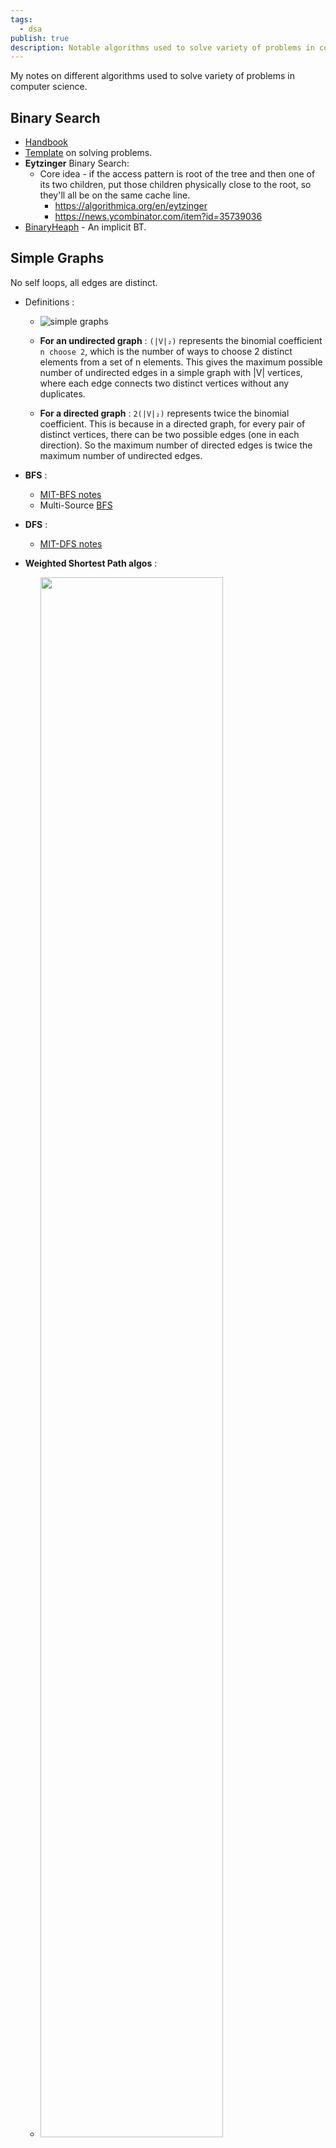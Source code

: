 ```yaml
---
tags:
  - dsa
publish: true
description: Notable algorithms used to solve variety of problems in computer science.
---
```


My notes on different algorithms used to solve variety of problems in computer science.

## Binary Search 

* [Handbook](https://leetcode.com/problems/binary-search/discuss/423162/Binary-Search-101-The-Ultimate-Binary-Search-Handbook)
* [Template](https://leetcode.com/discuss/general-discussion/786126/python-powerful-ultimate-binary-search-template-solved-many-problems) on solving problems.
* **Eytzinger** Binary Search: 
    * Core idea - if the access pattern is root of the tree and then one of its two children, put those children physically close to the root, so they'll all be on the same cache line.
        * https://algorithmica.org/en/eytzinger
        * https://news.ycombinator.com/item?id=35739036
* [BinaryHeaph](ttps://opendatastructures.org/ods-java/10_1_BinaryHeap_Implicit_Bi.html) - An implicit BT.
    

## Simple Graphs 
No self loops, all edges are distinct.

* Definitions :
    * ![simple graphs](../images/simple_graphs.png)

    * **For an undirected graph** :
    `(|V|₂)` represents the binomial coefficient `n choose 2`, which is the number of ways to choose 2 distinct elements from a set of n elements. This gives the maximum possible number of undirected edges in a simple graph with |V| vertices, where each edge connects two distinct vertices without any duplicates.

    * **For a directed graph** : 
    `2(|V|₂)` represents twice the binomial coefficient. This is because in a directed graph, for every pair of distinct vertices, there can be two possible edges (one in each direction). So the maximum number of directed edges is twice the maximum number of undirected edges.
    
* **BFS** :
    * [MIT-BFS notes](https://ocw.mit.edu/courses/6-006-introduction-to-algorithms-spring-2020/resources/mit6_006s20_lec9/)
    * Multi-Source [BFS](https://leetcode.ca/all/286.html)


* **DFS** :
    * [MIT-DFS notes](https://ocw.mit.edu/courses/6-006-introduction-to-algorithms-spring-2020/resources/mit6_006s20_lec10/) 

* **Weighted Shortest Path algos** : 
    * <img src="../images/shortest_paths.png" width=80% height=80%>
        
    * Different [traversal](https://medium.com/geekculture/how-to-pick-the-correct-graph-traversal-algorithms-for-your-faang-interviews-1c260294395d) algorithms.

    * [Difference](https://softwareengineering.stackexchange.com/q/158613) between Bellman-Ford vs Dijkstra vs Floyd-Warshall algorithm.

## Dynamic Programming

* **Recursive/DP Algorithm Design Paradigm (SRTBOT)** :  
    * **S**ubproblem definitions → The hardest part, to come up with similar subproblems.
        * subproblems can be defined/visualized in terms of `prefixes[:i]`, `sufixes[i:]`, `substrings/subarrays s[i:j]`.
        * ex, in LCS, prefix array would be to start from the last n...0, `text[row][col]` and ask which one to pick next?, 1 + `text[row+1][col+1]` or `max(text[row][col+1], text[row+1][col])`.
        * ex, in LCS, suffix array would be to start from 1..n and check have we already calculated an LCS before? 1 + `text[row-1][col-1]` or `max(text[row-1][col], text[row][col-1])`.
    
    * **R**elate subproblems solutions recursively. 
    * **T**opological order on subprobs to guarantee acyclic relationships, `Directed Acyclic Relationship`. 
    * **B**ase case of recursion.
    * **O**riginal problem: solve via subproblems. 
    * **T**ime analysis.
    
* **Tips** :
    * Generally a bottom up(tabulation) approach wherein you calculate the results of smaller subproblems first and then move up to the bigger ones. As opposed to recursive/memo solutions wherein you start upfront and check for base conditions to exit. 
    * Try to figure out which variables to consider for the size of dp table. How can we store intermediate results for those particular values. 
    * Try visualising in terms of a **directed acyclic graph(topological order)**, where to reach at node of index i, you connect its related previous nodes(i-1, i-2,…0) based on some condition if there is(ex: In Longest Increasing subsequence wherein you pick `dp[j] iff arr[j] < arr[i]` where `j -> 0,i`).
    * DP doesn’t always necessarily mean recursion + memoisation(to reuse the already computed results). 
        * In DP **you always optimally** pick a subproblem and build your way up. 
        * For example, in Perfect Squares problem(consider n=12), using recursion, you end up picking up 3 as well, but that is not optimal since `9+1+1+1` is not the correct answer. The answer is when you pick 2 (`4+4+4` ) so you in recursion you end up doing **extra computations**. This is avoided in DP since you have already picked up the most optimal path(subproblem). In this case, it’s starts with 2. 
        * **Related discussions**: 
            * https://blog.racket-lang.org/2012/08/dynamic-programming-versus-memoization.html
                
    * **Reference videos** :
        * [5 Simple Steps for Solving Dynamic Programming Problems](https://youtu.be/aPQY__2H3tE?si=9xsyOGSQwT0OeFSP)
        * [Dynamic Programming Explained (Practical Examples)](https://youtu.be/Sz9yH-RDAgo?si=W-dhNoOdU9StKdWK)
        * [Mastering Dynamic Programming - A Real-Life Problem](https://youtu.be/rE5h11FwiVw?si=QzNBSHJE1VTiNIzs)
        * [Top 5 Dynamic Programming Patterns for Coding Interviews - For Beginners](https://youtu.be/mBNrRy2_hVs?si=w6yzutggdJ_4G_3v)

* **Helpful resources** : 
    * [Patterns](https://leetcode.com/discuss/general-discussion/458695/dynamic-programming-patterns).
    * [Roadmap](https://www.reddit.com/r/leetcode/comments/14o10jd/the_ultimate_dynamic_programming_roadmap/)
    * [Sample solutions](https://leetcode.com/discuss/general-discussion/662866/dp-for-beginners-problems-patterns-sample-solutions)
    * [Sample problems](https://leetcode.com/discuss/general-discussion/1000929/solved-all-dynamic-programming-dp-problems-in-7-months)
    * [More on DP](https://answeraggregator.quora.com/Dynamic-programming)

* **Few examples** : 
    * [Maximum Profit in Job Scheduling - Leetcode 1235 - Python](https://youtu.be/JLoWc3v0SiE?si=wrbZVyIOBYyPZdMN)
    * LCS&LAP, LIS, Russian Envelopes, Box Stacking(Max Height of Cuboids), Perfect squares, Coin Change, Largest Divisible Subset, Number of dice rolls with target sum, longest ideal subsequence.
    * **Path Problems**: Minimum path sum, Num Unique paths, Shortest distance in bin matrix, sum paths in matrix divisible by k.
    * **Longest Common Subsequence**: https://ics.uci.edu/~eppstein/161/960229.html
    * **Minimum Edit Distance**: https://web.stanford.edu/class/cs124/lec/med.pdf
    * [**Min-Max**](https://leetcode.com/problems/predict-the-winner/) dp kinda problem.
    

## Recursion

* Typically in recursion, the over all time complexity is the (number of calls or number of branches at a particular level, the branching factor) `^` (the depth of those branches, i.e the height, how deep you are branching it further).
    * For example in Binary Tree, if you have a branching factor of 2 then TC : `2^N` where N=num of nodes in the tree. You can optimise this by maintaining a memo so if you find a pre-computed result, just return it which decreases the TC to `O(N)`.
* **Understanding recursion** : 
    * [How recursion works](https://compileralchemy.substack.com/p/cursing-and-re-cursing-what-if-we)
    * [5 Simple Steps for Solving Any Recursive Problem](https://youtu.be/ngCos392W4w?si=8yakGSkc8IZQ_XOM)
* **Visualize recursion** :
    * https://recursion.vercel.app/
    * https://pythontutor.com/
    * https://www.recursionvisualizer.com/ 
    
## Bit Manipulation

* [Notes](https://www.hackerearth.com/practice/notes/bit-manipulation/)
* [Examples](https://www.reddit.com/r/programming/comments/17d3any/are_there_any_other_examples_of_the_use_of_bit/) 
* [Patterns](https://leetcode.com/discuss/interview-question/3695233/All-Types-of-Patterns-for-Bits-Manipulations-and-How-to-use-it).
* Bitmaps [usecase](https://www.vikramoberoi.com/using-bitmaps-to-run-interactive-retention-analyses-over-billions-of-events-for-less-than-100-mo/)
* Simple bitmaps [implementation](https://go.dev/play/p/Wv-9Wxn-4Lj) in golang.
     
## Trees

* Balacing a [BST](https://leetcode.com/problems/balance-a-binary-search-tree/description/comments/1576586)

## Bloom Filters

* A nice [visualization](https://samwho.dev/bloom-filters/)
* Bloom filters [usage](https://codeconfessions.substack.com/p/cpython-bloom-filter-usage)
* Extra [Notes](https://twitter.com/arpit_bhayani/status/1772103827476378092)

## Topological Sort

* [Intro](https://leetcode.com/discuss/general-discussion/1078072/Introduction-to-Topological-Sort to topological sort)

## Hashing algorithms

* [DHash](https://www.hackerfactor.com/blog/index.php?/archives/529-Kind-of-Like-That.html) algorithm.

## Cache Eviction Algorithms

* [LFU](http://dhruvbird.com/lfu.pdf)
 
## Special/Extra Algorithms

* Newton’s method to [find sqrt](https://runestone.academy/ns/books/published/thinkcspy/MoreAboutIteration/NewtonsMethod.html)
* Lagrange’s four [square theorem](https://www.geeksforgeeks.org/lagranges-four-square-theorem/)
* Brian Kernighan’s algorithm to count num of [set bits](https://yuminlee2.medium.com/brian-kernighans-algorithm-count-set-bits-in-a-number-18ab05edca93)
* Probabilistic [Morris Counting algorithm](https://en.wikipedia.org/wiki/Approximate_counting_algorithm)
* [Expression Evaluations](https://cp-algorithms.com/string/expression_parsing.html) 
* [Substring search](https://www-igm.univ-mlv.fr/~lecroq/string/) algorithms available.
* [Maze](https://www.astrolog.org/labyrnth/algrithm.htm) following algorithms.
* Problem on [Fermat’s two square theorem.](https://leetcode.com/problems/sum-of-square-numbers/solutions/5324381/number-theory-with-fermat-legendre-etc-0ms-beats-100) 

## Miscellaneous

* 6.006 MIT - Intro to algorithms
    * [Youtube playlist](https://www.youtube.com/playlist?list=PLUl4u3cNGP63EdVPNLG3ToM6LaEUuStEY)
    * [Notes](https://ocw.mit.edu/courses/6-006-introduction-to-algorithms-spring-2020/pages/lecture-notes/)
* Algorithms for [Competitive programming](https://cp-algorithms.com/)
* Algorithms [practice](https://protegejj.gitbook.io/algorithm-practice)
* Algorithms [gitbook](https://labuladong.gitbook.io/algo-en)
* Algorithms by [Jeff Erickson](https://jeffe.cs.illinois.edu/teaching/algorithms/)
* Algorithms by [Simon Tatham](https://www.chiark.greenend.org.uk/~sgtatham/algorithms/)